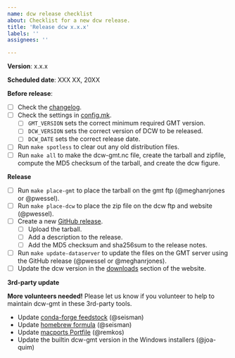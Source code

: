 ```yaml
---
name: dcw release checklist
about: Checklist for a new dcw release.
title: 'Release dcw x.x.x'
labels: ''
assignees: ''

---
```


**Version**:  x.x.x

**Scheduled date**: XXX XX, 20XX

**Before release**:

- [ ] Check the [changelog](https://github.com/GenericMappingTools/dcw-gmt/blob/master/ChangeLog).
- [ ] Check the settings in [config.mk](https://github.com/GenericMappingTools/dcw-gmt/blob/master/config.mk).
  - [ ] `GMT_VERSION` sets the correct minimum required GMT version.
  - [ ] `DCW_VERSION` sets the correct version of DCW to be released.
  - [ ] `DCW_DATE` sets the correct release date.
- [ ] Run `make spotless` to clear out any old distribution files.
- [ ] Run `make all` to make the dcw-gmt.nc file, create the tarball and zipfile, compute the MD5 checksum of the tarball, and create the dcw figure.

**Release**

- [ ] Run `make place-gmt` to place the tarball on the gmt ftp (@meghanrjones or @pwessel).
- [ ] Run `make place-dcw` to place the zip file on the dcw ftp and website (@pwessel).
- [ ] Create a new [GitHub release](https://github.com/GenericMappingTools/dcw-gmt/releases).
  - [ ] Upload the tarball.
  - [ ] Add a description to the release.
  - [ ] Add the MD5 checksum and sha256sum to the release notes.
- [ ] Run `make update-dataserver` to update the files on the GMT server using the GitHub release (@pwessel or @meghanrjones).
- [ ] Update the dcw version in the [downloads](https://github.com/GenericMappingTools/website/blob/master/download/index.rst) section of the website.

**3rd-party update**

**More volunteers needed!** Please let us know if you volunteer to help to maintain dcw-gmt in these 3rd-party tools.

- Update [conda-forge feedstock](https://github.com/conda-forge/dcw-gmt-feedstock) (@seisman)
- Update [homebrew formula](https://github.com/Homebrew/homebrew-core/blob/HEAD/Formula/gmt.rb) (@seisman)
- Update [macports Portfile](https://github.com/macports/macports-ports/blob/master/science/dcw-gmt/Portfile) (@remkos)
- Update the builtin dcw-gmt version in the Windows installers (@joa-quim)
